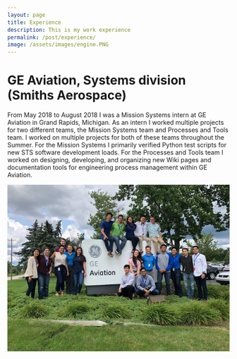 ```yaml
---
layout: page
title: Experience
description: This is my work experience
permalink: /post/experience/
image: /assets/images/engine.PNG
---
```

# GE Aviation, Systems division (Smiths Aerospace)

From May 2018 to August 2018 I was a Mission Systems intern at GE Aviation in Grand Rapids, Michigan.  As an intern I worked multiple projects for two different teams, the Mission Systems team and Processes and Tools team.  I worked on multiple projects for both of these teams throughout the Summer.  For the Mission Systems I primarily verified Python test scripts for new STS software development loads.  For the Processes and Tools team I worked on designing, developing, and organizing new Wiki pages and documentation tools for engineering process management within GE Aviation.

![GE Aviation Group Photo](/assets/images/geGroupPic.png)